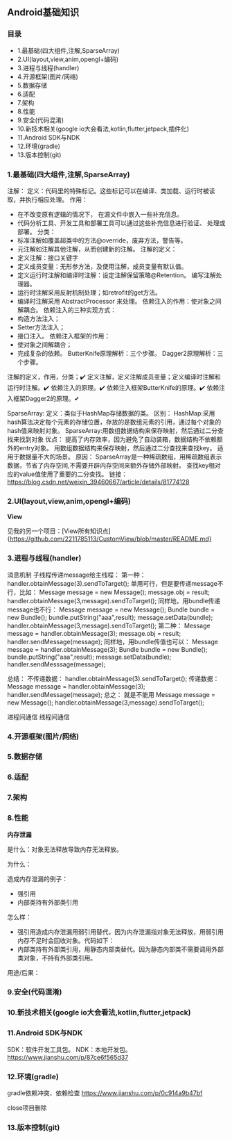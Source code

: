 ## Android基础知识

### 目录

- 1.最基础(四大组件,注解,SparseArray)
- 2.UI(layout,view,anim,opengl+编码)
- 3.进程与线程(handler)
- 4.开源框架(图片/网络)
- 5.数据存储
- 6.适配
- 7.架构
- 8.性能
- 9.安全(代码混淆)
- 10.新技术相关(google io大会看法,kotlin,flutter,jetpack,插件化)
- 11.Android SDK与NDK
- 12.环境(gradle)
- 13.版本控制(git)

### 1.最基础(四大组件,注解,SparseArray)

注解：
定义：代码里的特殊标记。这些标记可以在编译、类加载、运行时被读取，并执行相应处理。
作用：
* 在不改变原有逻辑的情况下， 在源文件中嵌入一些补充信息。
* 代码分析工具、开发工具和部署工具可以通过这些补充信息进行验证、 处理或部署。
分类：
* 标准注解如覆盖超类中的方法@override，废弃方法，警告等。
* 元注解如注解其他注解，从而创建新的注解。
注解的定义：
* 定义注解：接口关键字
* 定义成员变量：无形参方法，及使用注解，成员变量有默认值。
* 定义运行时注解和编译时注解：设定注解保留策略@Retention。
编写注解处理器。
* 运行时注解采用反射机制处理；如retrofit的get方法。
* 编译时注解采用 AbstractProcessor 来处理。
依赖注入的作用：使对象之间解耦合。
依赖注入的三种实现方式：
* 构造方法注入；
* Setter方法注入；
* 接口注入。
依赖注入框架的作用：
* 使对象之间解耦合；
* 完成复杂的依赖。
ButterKnife原理解析：三个步骤。
Dagger2原理解析：三个步骤。

注解的定义，作用，分类；✔️
定义注解，定义注解成员变量；定义编译时注解和运行时注解。✔️
依赖注入的原理。✔️
依赖注入框架ButterKnife的原理。✔️
依赖注入框架Dagger2的原理。✔

SparseArray:
定义：类似于HashMap存储数据的类。
区别：
HashMap:采用hash算法决定每个元素的存储位置，存放的是数组元素的引用，通过每个对象的hash值来映射对象。
SparseArray:用数组数据结构来保存映射，然后通过二分查找来找到对象
优点：
提高了内存效率，因为避免了自动装箱，数据结构不依赖额外的entry对象。
用数组数据结构来保存映射，然后通过二分查找来查找key。
适用于数据量不大的场景。
原因：
SparseArray是一种稀疏数组，用稀疏数组表示数据，节省了内存空间,不需要开辟内存空间来额外存储外部映射。
查找key相对应的value值使用了重要的二分查找。
链接：https://blog.csdn.net/weixin_39460667/article/details/81774128


### 2.UI(layout,view,anim,opengl+编码)

**View**

见我的另一个项目：[View所有知识点]{https://github.com/2211785113/CustomView/blob/master/README.md}

### 3.进程与线程(handler)

消息机制
子线程传递message给主线程：
第一种：
handler.obtainMessage(3).sendToTarget();
单用可行，但是要传递message不行，比如：
Message message = new Message();
message.obj = result;
handler.obtainMessage(3,message).sendToTarget();
同样地，用bundle传递message也不行：
Message message = new Message();
Bundle bundle = new Bundle();
bundle.putString("aaa",result);
message.setData(bundle);
handler.obtainMessage(3,message).sendToTarget();
第二种：
Message message = handler.obtainMessage(3);
message.obj = result;
handler.sendMessage(message);
同样地，用bundle传值也可以：
Message message = handler.obtainMessage(3);
Bundle bundle = new Bundle();
bundle.putString("aaa",result);
message.setData(bundle);
handler.sendMesssage(message);

总结：
不传递数据：
handler.obtainMessage(3).sendToTarget();
传递数据：
Message message = handler.obtainMessage(3);
handler.sendMessage(message);
总之：
就是不能用
Message message = new Message();
handler.obtainMessage(3,message).sendToTarget();

进程间通信
线程间通信

### 4.开源框架(图片/网络)

### 5.数据存储

### 6.适配

### 7.架构

### 8.性能

**内存泄漏**

是什么：对象无法释放导致内存无法释放。

为什么：

造成内存泄漏的例子：

- 强引用
- 内部类持有外部类引用

怎么样：

- 强引用造成内存泄漏用弱引用替代，因为内存泄漏指对象无法释放，用弱引用内存不足时会回收对象。代码如下：
- 内部类持有外部类引用，用静态内部类替代。因为静态内部类不需要调用外部类对象，不持有外部类引用。

用途/后果：

### 9.安全(代码混淆)

### 10.新技术相关(google io大会看法,kotlin,flutter,jetpack)

### 11.Android SDK与NDK

SDK：软件开发工具包。
NDK：本地开发包。
https://www.jianshu.com/p/87ce6f565d37

### 12.环境(gradle)

gradle依赖冲突、依赖检查
https://www.jianshu.com/p/0c914a9b47bf

close项目删除

### 13.版本控制(git)

